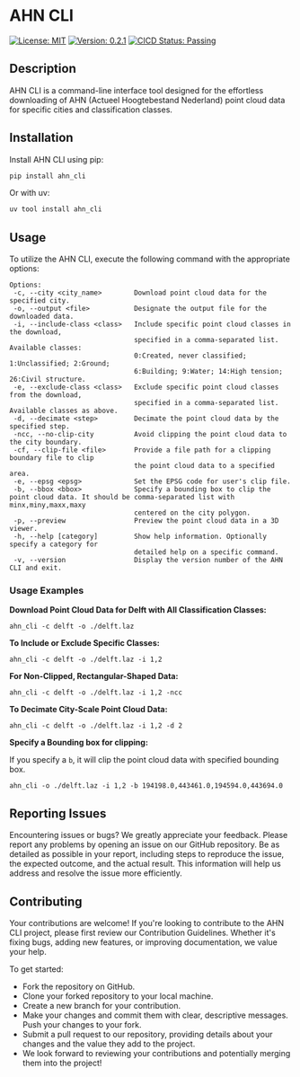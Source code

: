 # AHN CLI

[![License: MIT](https://img.shields.io/badge/License-MIT-blue.svg)](https://opensource.org/licenses/MIT)
[![Version: 0.2.1](https://img.shields.io/badge/Version-0.2.1-green.svg)](https://github.com/HideBa/ahn-cli/releases/tag/v0.2.1)
[![CICD Status: Passing](https://img.shields.io/badge/CICD-Passing-brightgreen.svg)](https://github.com/HideBa/ahn-cli/actions)

## Description

AHN CLI is a command-line interface tool designed for the effortless downloading of AHN (Actueel Hoogtebestand Nederland) point cloud data for specific cities and classification classes.

## Installation

Install AHN CLI using pip:

```bash
pip install ahn_cli
```

Or with uv:

```bash
uv tool install ahn_cli
```

## Usage

To utilize the AHN CLI, execute the following command with the appropriate options:

```shell
Options:
 -c, --city <city_name>        Download point cloud data for the specified city.
 -o, --output <file>           Designate the output file for the downloaded data.
 -i, --include-class <class>   Include specific point cloud classes in the download,
                               specified in a comma-separated list. Available classes:
                               0:Created, never classified; 1:Unclassified; 2:Ground;
                               6:Building; 9:Water; 14:High tension; 26:Civil structure.
 -e, --exclude-class <class>   Exclude specific point cloud classes from the download,
                               specified in a comma-separated list. Available classes as above.
 -d, --decimate <step>         Decimate the point cloud data by the specified step.
 -ncc, --no-clip-city          Avoid clipping the point cloud data to the city boundary.
 -cf, --clip-file <file>       Provide a file path for a clipping boundary file to clip
                               the point cloud data to a specified area.
 -e, --epsg <epsg>             Set the EPSG code for user's clip file.
 -b, --bbox <bbox>             Specify a bounding box to clip the point cloud data. It should be comma-separated list with minx,miny,maxx,maxy
                               centered on the city polygon.
 -p, --preview                 Preview the point cloud data in a 3D viewer.
 -h, --help [category]         Show help information. Optionally specify a category for
                               detailed help on a specific command.
 -v, --version                 Display the version number of the AHN CLI and exit.
```

### Usage Examples

**Download Point Cloud Data for Delft with All Classification Classes:**

```
ahn_cli -c delft -o ./delft.laz
```

**To Include or Exclude Specific Classes:**

```
ahn_cli -c delft -o ./delft.laz -i 1,2
```

**For Non-Clipped, Rectangular-Shaped Data:**

```
ahn_cli -c delft -o ./delft.laz -i 1,2 -ncc
```

**To Decimate City-Scale Point Cloud Data:**

```
ahn_cli -c delft -o ./delft.laz -i 1,2 -d 2
```

**Specify a Bounding box for clipping:**

If you specify a `b`, it will clip the point cloud data with specified bounding box.
```
ahn_cli -o ./delft.laz -i 1,2 -b 194198.0,443461.0,194594.0,443694.0
```


## Reporting Issues

Encountering issues or bugs? We greatly appreciate your feedback. Please report any problems by opening an issue on our GitHub repository. Be as detailed as possible in your report, including steps to reproduce the issue, the expected outcome, and the actual result. This information will help us address and resolve the issue more efficiently.

## Contributing

Your contributions are welcome! If you're looking to contribute to the AHN CLI project, please first review our Contribution Guidelines. Whether it's fixing bugs, adding new features, or improving documentation, we value your help.

To get started:

- Fork the repository on GitHub.
- Clone your forked repository to your local machine.
- Create a new branch for your contribution.
- Make your changes and commit them with clear, descriptive messages.
  Push your changes to your fork.
- Submit a pull request to our repository, providing details about your changes and the value they add to the project.
- We look forward to reviewing your contributions and potentially merging them into the project!
